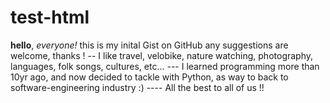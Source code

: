# test-html
**hello**, *everyone!*
this is my inital Gist on GitHub 
any suggestions are welcome, thanks !
-- I like travel, velobike, nature watching, photography, languages, folk songs, cultures, etc... 
--- I learned programming more than 10yr ago, and now decided to tackle with Python, as way to back to software-engineering industry  :) 
---- All the best to all of us !!
